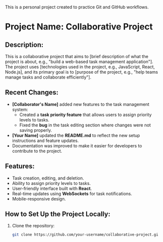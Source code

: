 This is a personal project created to practice Git and GitHub workflows.
# Project Name: Collaborative Project

## Description:
This is a collaborative project that aims to [brief description of what the project is about, e.g., "build a web-based task management application"]. The project uses [technologies used in the project, e.g., JavaScript, React, Node.js], and its primary goal is to [purpose of the project, e.g., "help teams manage tasks and collaborate efficiently"].

## Recent Changes:
- **[Collaborator's Name]** added new features to the task management system:
  - Created a **task priority feature** that allows users to assign priority levels to tasks.
  - Fixed the **bug** in the task editing section where changes were not saving properly.
- **[Your Name]** updated the **README.md** to reflect the new setup instructions and feature updates.
- Documentation was improved to make it easier for developers to contribute to the project.

## Features:
- Task creation, editing, and deletion.
- Ability to assign priority levels to tasks.
- User-friendly interface built with **React**.
- Real-time updates using **WebSockets** for task notifications.
- Mobile-responsive design.

## How to Set Up the Project Locally:
1. Clone the repository:
   ```bash
   git clone https://github.com/your-username/collaborative-project.git
